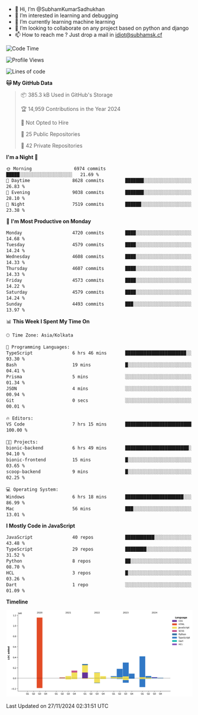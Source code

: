- 👋 Hi, I’m @SubhamKumarSadhukhan
- 👀 I’m interested in learning and debugging
- 🌱 I’m currently learning machine learning
- 💞️ I’m looking to collaborate on any project based on python and django
- 📫 How to reach me ?
      Just drop a mail in idiot@subhamsk.cf

<!---
SubhamKumarSadhukhan/SubhamKumarSadhukhan is a ✨ special ✨ repository because its `README.md` (this file) appears on your GitHub profile.
You can click the Preview link to take a look at your changes.
--->


<!--START_SECTION:waka-->
![Code Time](http://img.shields.io/badge/Code%20Time-2%2C647%20hrs%2052%20mins-blue)

![Profile Views](http://img.shields.io/badge/Profile%20Views-0-blue)

![Lines of code](https://img.shields.io/badge/From%20Hello%20World%20I%27ve%20Written-2.9%20million%20lines%20of%20code-blue)

**🐱 My GitHub Data** 

> 📦 385.3 kB Used in GitHub's Storage 
 > 
> 🏆 14,959 Contributions in the Year 2024
 > 
> 🚫 Not Opted to Hire
 > 
> 📜 25 Public Repositories 
 > 
> 🔑 42 Private Repositories 
 > 
**I'm a Night 🦉** 

```text
🌞 Morning                6974 commits        █████░░░░░░░░░░░░░░░░░░░░   21.69 % 
🌆 Daytime                8628 commits        ███████░░░░░░░░░░░░░░░░░░   26.83 % 
🌃 Evening                9038 commits        ███████░░░░░░░░░░░░░░░░░░   28.10 % 
🌙 Night                  7519 commits        ██████░░░░░░░░░░░░░░░░░░░   23.38 % 
```
📅 **I'm Most Productive on Monday** 

```text
Monday                   4720 commits        ████░░░░░░░░░░░░░░░░░░░░░   14.68 % 
Tuesday                  4579 commits        ████░░░░░░░░░░░░░░░░░░░░░   14.24 % 
Wednesday                4608 commits        ████░░░░░░░░░░░░░░░░░░░░░   14.33 % 
Thursday                 4607 commits        ████░░░░░░░░░░░░░░░░░░░░░   14.33 % 
Friday                   4573 commits        ████░░░░░░░░░░░░░░░░░░░░░   14.22 % 
Saturday                 4579 commits        ████░░░░░░░░░░░░░░░░░░░░░   14.24 % 
Sunday                   4493 commits        ███░░░░░░░░░░░░░░░░░░░░░░   13.97 % 
```


📊 **This Week I Spent My Time On** 

```text
🕑︎ Time Zone: Asia/Kolkata

💬 Programming Languages: 
TypeScript               6 hrs 46 mins       ███████████████████████░░   93.30 % 
Bash                     19 mins             █░░░░░░░░░░░░░░░░░░░░░░░░   04.41 % 
Prisma                   5 mins              ░░░░░░░░░░░░░░░░░░░░░░░░░   01.34 % 
JSON                     4 mins              ░░░░░░░░░░░░░░░░░░░░░░░░░   00.94 % 
Git                      0 secs              ░░░░░░░░░░░░░░░░░░░░░░░░░   00.01 % 

🔥 Editors: 
VS Code                  7 hrs 15 mins       █████████████████████████   100.00 % 

🐱‍💻 Projects: 
bionic-backend           6 hrs 49 mins       ████████████████████████░   94.10 % 
bionic-frontend          15 mins             █░░░░░░░░░░░░░░░░░░░░░░░░   03.65 % 
scoop-backend            9 mins              █░░░░░░░░░░░░░░░░░░░░░░░░   02.25 % 

💻 Operating System: 
Windows                  6 hrs 18 mins       ██████████████████████░░░   86.99 % 
Mac                      56 mins             ███░░░░░░░░░░░░░░░░░░░░░░   13.01 % 
```

**I Mostly Code in JavaScript** 

```text
JavaScript               40 repos            ███████████░░░░░░░░░░░░░░   43.48 % 
TypeScript               29 repos            ████████░░░░░░░░░░░░░░░░░   31.52 % 
Python                   8 repos             ██░░░░░░░░░░░░░░░░░░░░░░░   08.70 % 
HCL                      3 repos             █░░░░░░░░░░░░░░░░░░░░░░░░   03.26 % 
Dart                     1 repo              ░░░░░░░░░░░░░░░░░░░░░░░░░   01.09 % 
```



**Timeline**

![Lines of Code chart](https://raw.githubusercontent.com/SubhamKumarSadhukhan/SubhamKumarSadhukhan/main/assets/bar_graph.png)


 Last Updated on 27/11/2024 02:31:51 UTC
<!--END_SECTION:waka-->
